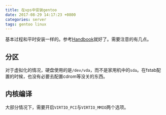 ```yaml
---
title: 在vps中安装gentoo
date: 2017-08-29 14:17:23 +0800
categories: server
tags: gentoo linux
---
```


基本过程和平时安装一样的。参考[Handbook](https://wiki.gentoo.org/wiki/Handbook)就好了。需要注意的有几点。

## 分区

对于虚拟化的情况，硬盘使用的是`/dev/vda`，而不是家用机中的`sda`。在fstab配置的时候，也没有必要去配置cdrom等没关的东西。

## 内核编译

大部分情况下，需要开启`VIRTIO_PCI`与`VIRTIO_MMIO`两个选项。



